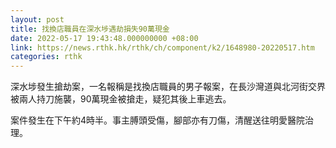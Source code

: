 ```yaml
---
layout: post
title: 找換店職員在深水埗遇劫損失90萬現金
date: 2022-05-17 19:43:48.000000000 +08:00
link: https://news.rthk.hk/rthk/ch/component/k2/1648980-20220517.htm
categories: rthk
---
```


深水埗發生搶劫案，一名報稱是找換店職員的男子報案，在長沙灣道與北河街交界被兩人持刀施襲，90萬現金被搶走，疑犯其後上車逃去。

案件發生在下午約4時半。事主膊頭受傷，腳部亦有刀傷，清醒送往明愛醫院治理。
